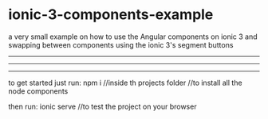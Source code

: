 # ionic-3-components-example
a very small example on how to use the Angular components on ionic 3 and swapping between components using the ionic 3's segment buttons
__________________________________________________________________________________________________________________________________________________________
__________________________________________________________________________________________________________________________________________________________
__________________________________________________________________________________________________________________________________________________________


to get started just run: npm i 
//inside th projects folder 
//to install all the node components 

then run: ionic serve
//to test the project on your browser
